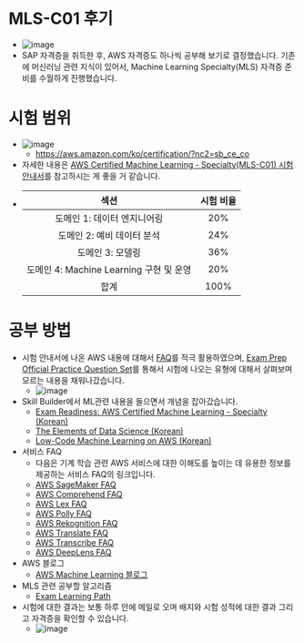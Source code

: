 # MLS-C01 후기 
- ![image](https://github.com/mjs1995/Certified-AWS/assets/47103479/99252b2e-50a4-48e2-8a17-b47771a9b113)
- SAP 자격증을 취득한 후, AWS 자격증도 하나씩 공부해 보기로 결정했습니다. 기존에 머신러닝 관련 지식이 있어서, Machine Learning Specialty(MLS) 자격증 준비를 수월하게 진행했습니다.

# 시험 범위
- ![image](https://github.com/mjs1995/Certified-AWS/assets/47103479/ebff8ff6-a459-4d3f-9ff2-e3e7842b83b2)
  - https://aws.amazon.com/ko/certification/?nc2=sb_ce_co
- 자세한 내용은 [AWS Certified Machine Learning - Specialty(MLS-C01) 시험 안내서](https://d1.awsstatic.com/ko_KR/training-and-certification/docs-ml/AWS-Certified-Machine-Learning-Specialty_Exam-Guide.pdf)를 참고하시는 게 좋을 거 같습니다.
- |섹션|시험 비율|
  |:---:|:---:|
  |도메인 1: 데이터 엔지니어링|20%|
  |도메인 2: 예비 데이터 분석 |24%|
  |도메인 3: 모델링 |36%|
  |도메인 4: Machine Learning 구현 및 운영 |20%|
  |합계|100%|

# 공부 방법
- 시험 안내서에 나온 AWS 내용에 대해서 [FAQ](https://aws.amazon.com/ko/certification/certified-machine-learning-specialty/)를 적극 활용하였으며, [Exam Prep Official Practice Question Set](https://explore.skillbuilder.aws/learn/course/internal/view/elearning/12526/exam-prep-official-practice-question-set-aws-certified-machine-learning-specialty-mls-c01-korean)를 통해서 시험에 나오는 유형에 대해서 살펴보며 모르는 내용을 채워나갔습니다. 
  - ![image](https://github.com/mjs1995/Certified-AWS/assets/47103479/793bbc9a-4154-49d5-86cc-f79c84a412fc)
- Skill Builder에서 ML관련 내용을 들으면서 개념을 잡아갔습니다.
  - [Exam Readiness: AWS Certified Machine Learning - Specialty (Korean)](https://explore.skillbuilder.aws/learn/course/internal/view/elearning/1072/exam-readiness-aws-certified-machine-learning-specialty-korean)
  - [The Elements of Data Science (Korean)](https://explore.skillbuilder.aws/learn/course/internal/view/elearning/1941/the-elements-of-data-science-korean)
  - [Low-Code Machine Learning on AWS (Korean)](https://explore.skillbuilder.aws/learn/course/internal/view/elearning/18760/low-code-machine-learning-on-aws-korean)
- 서비스 FAQ
  - 다음은 기계 학습 관련 AWS 서비스에 대한 이해도를 높이는 데 유용한 정보를 제공하는 서비스 FAQ의 링크입니다.
  - [AWS SageMaker FAQ](https://aws.amazon.com/ko/sagemaker/faqs/)
  - [AWS Comprehend FAQ](https://aws.amazon.com/ko/comprehend/faqs/)
  - [AWS Lex FAQ](https://aws.amazon.com/ko/lex/faqs/)
  - [AWS Polly FAQ](https://aws.amazon.com/ko/polly/faqs/)
  - [AWS Rekognition FAQ](https://aws.amazon.com/ko/rekognition/faqs/)
  - [AWS Translate FAQ](https://aws.amazon.com/ko/translate/faqs/)
  - [AWS Transcribe FAQ](https://aws.amazon.com/ko/transcribe/faqs/)
  - [AWS DeepLens FAQ](https://aws.amazon.com/ko/deeplens/faqs/)
- AWS 블로그
  - [AWS Machine Learning 블로그](https://aws.amazon.com/ko/blogs/machine-learning/)
- MLS 관련 공부할 알고리즘
  - [Exam Learning Path](https://jayendrapatil.com/aws-certified-machine-learning-specialty-mls-c01-exam-learning-path/)
- 시험에 대한 결과는 보통 하루 안에 메일로 오며 배지와 시험 성적에 대한 결과 그리고 자격증을 확인할 수 있습니다.
  - ![image](https://github.com/mjs1995/Certified-AWS/assets/47103479/94062288-a1fa-49f6-9f3f-98767f7df325)
